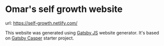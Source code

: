 # Omar's self growth website

url: https://self-growth.netlify.com/  

This website was generated using [Gatsby JS](1) website generator. It's based on [Gatsby Casper](2) starter project.


[1]: https://gatsbyjs.org
[2]: https://github.com/scttcper/gatsby-casper
